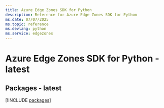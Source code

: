 ```yaml
---
title: Azure Edge Zones SDK for Python
description: Reference for Azure Edge Zones SDK for Python
ms.date: 07/07/2025
ms.topic: reference
ms.devlang: python
ms.service: edgezones
---
```

# Azure Edge Zones SDK for Python - latest
## Packages - latest
[!INCLUDE [packages](edge-zones-index.md)]